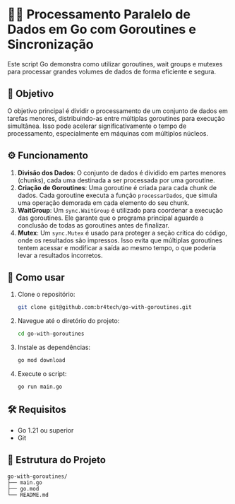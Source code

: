 # 🏃‍♂️ Processamento Paralelo de Dados em Go com Goroutines e Sincronização

Este script Go demonstra como utilizar goroutines, wait groups e mutexes para processar grandes volumes de dados de forma eficiente e segura.

## 🎯 Objetivo

O objetivo principal é dividir o processamento de um conjunto de dados em tarefas menores, distribuindo-as entre múltiplas goroutines para execução simultânea. Isso pode acelerar significativamente o tempo de processamento, especialmente em máquinas com múltiplos núcleos.

## ⚙️ Funcionamento

1. **Divisão dos Dados**: O conjunto de dados é dividido em partes menores (chunks), cada uma destinada a ser processada por uma goroutine.
2. **Criação de Goroutines**: Uma goroutine é criada para cada chunk de dados. Cada goroutine executa a função `processarDados`, que simula uma operação demorada em cada elemento do seu chunk.
3. **WaitGroup**: Um `sync.WaitGroup` é utilizado para coordenar a execução das goroutines. Ele garante que o programa principal aguarde a conclusão de todas as goroutines antes de finalizar.
4. **Mutex**: Um `sync.Mutex` é usado para proteger a seção crítica do código, onde os resultados são impressos. Isso evita que múltiplas goroutines tentem acessar e modificar a saída ao mesmo tempo, o que poderia levar a resultados incorretos.

## 🚀 Como usar

1. Clone o repositório:
    ```sh
    git clone git@github.com:br4tech/go-with-goroutines.git
    ```
2. Navegue até o diretório do projeto:
    ```sh
    cd go-with-goroutines
    ```
3. Instale as dependências:
    ```sh
    go mod download
    ```
4. Execute o script:
    ```sh
    go run main.go
    ```

## 🛠️ Requisitos

- Go 1.21 ou superior
- Git

## 📂 Estrutura do Projeto

```plaintext
go-with-goroutines/
├── main.go
├── go.mod
└── README.md
